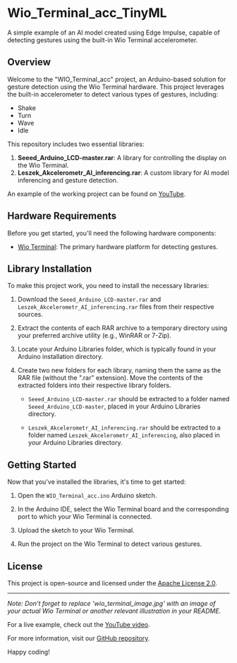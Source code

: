 # Wio_Terminal_acc_TinyML
A simple example of an AI model created using Edge Impulse, capable of detecting gestures using the built-in Wio Terminal accelerometer.


## Overview

Welcome to the "WIO_Terminal_acc" project, an Arduino-based solution for gesture detection using the Wio Terminal hardware. This project leverages the built-in accelerometer to detect various types of gestures, including:

- Shake
- Turn
- Wave
- Idle

This repository includes two essential libraries:

1. **Seeed_Arduino_LCD-master.rar**: A library for controlling the display on the Wio Terminal.
2. **Leszek_Akcelerometr_AI_inferencing.rar**: A custom library for AI model inferencing and gesture detection.

An example of the working project can be found on [YouTube](https://www.youtube.com/shorts/s8x7-IZCm6M).

## Hardware Requirements

Before you get started, you'll need the following hardware components:

- [Wio Terminal](https://www.seeedstudio.com/Wio-Terminal-p-4509.html): The primary hardware platform for detecting gestures.

## Library Installation

To make this project work, you need to install the necessary libraries:

1. Download the `Seeed_Arduino_LCD-master.rar` and `Leszek_Akcelerometr_AI_inferencing.rar` files from their respective sources.

2. Extract the contents of each RAR archive to a temporary directory using your preferred archive utility (e.g., WinRAR or 7-Zip).

3. Locate your Arduino Libraries folder, which is typically found in your Arduino installation directory.

4. Create two new folders for each library, naming them the same as the RAR file (without the ".rar" extension). Move the contents of the extracted folders into their respective library folders.

   - `Seeed_Arduino_LCD-master.rar` should be extracted to a folder named `Seeed_Arduino_LCD-master`, placed in your Arduino Libraries directory.

   - `Leszek_Akcelerometr_AI_inferencing.rar` should be extracted to a folder named `Leszek_Akcelerometr_AI_inferencing`, also placed in your Arduino Libraries directory.

## Getting Started

Now that you've installed the libraries, it's time to get started:

1. Open the `WIO_Terminal_acc.ino` Arduino sketch.

2. In the Arduino IDE, select the Wio Terminal board and the corresponding port to which your Wio Terminal is connected.

3. Upload the sketch to your Wio Terminal.

4. Run the project on the Wio Terminal to detect various gestures.

## License

This project is open-source and licensed under the [Apache License 2.0](LICENSE).

---

*Note: Don't forget to replace 'wio_terminal_image.jpg' with an image of your actual Wio Terminal or another relevant illustration in your README.*

For a live example, check out the [YouTube video](https://www.youtube.com/shorts/s8x7-IZCm6M).

For more information, visit our [GitHub repository](https://github.com/Leszek1Matuszczyk/Wio_Terminal_acc_TinyML).

Happy coding!

